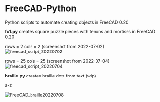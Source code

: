 # FreeCAD-Python
Python scripts to automate creating objects in FreeCAD 0.20

**fc1.py** creates square puzzle pieces with tenons and mortises in FreeCAD 0.20

rows = 2
cols = 2 (screenshot from 2022-07-02)
![freecad_script_20220702](https://user-images.githubusercontent.com/524195/177157101-d4813af5-3318-4aa1-8d21-1c819717e058.png)


rows = 25
cols = 25 (screenshot from 2022-07-04)
![freecad_script_20220704](https://user-images.githubusercontent.com/524195/177157183-c7c43157-7325-40af-9b24-c55d0e2bc085.png)

**braille.py** creates braille dots from text (wip)

a-z

![FreeCAD_braille20220708](https://user-images.githubusercontent.com/524195/178000477-0364ed08-d924-4bf1-8948-5f3b9281b06d.png)
